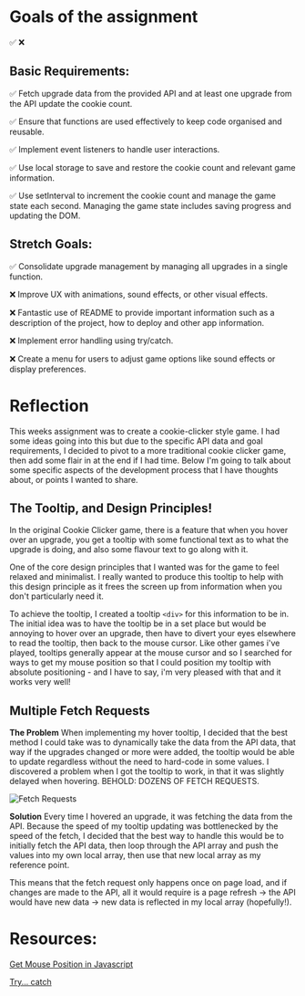 # Goals of the assignment

✅ ❌

## Basic Requirements:

✅ Fetch upgrade data from the provided API and at least one upgrade from the API update the cookie count.

✅ Ensure that functions are used effectively to keep code organised and reusable.

✅ Implement event listeners to handle user interactions.

✅ Use local storage to save and restore the cookie count and relevant game information.

✅ Use setInterval to increment the cookie count and manage the game state each second.
Managing the game state includes saving progress and updating the DOM.

## Stretch Goals:

✅ Consolidate upgrade management by managing all upgrades in a single function.

❌ Improve UX with animations, sound effects, or other visual effects.

❌ Fantastic use of README to provide important information such as a description of the project, how to deploy and other app information.

❌ Implement error handling using try/catch.

❌ Create a menu for users to adjust game options like sound effects or display preferences.

# Reflection

This weeks assignment was to create a cookie-clicker style game. I had some ideas going into this but due to the specific API data and goal requirements, I decided to pivot to a more traditional cookie clicker game, then add some flair in at the end if I had time. Below I'm going to talk about some specific aspects of the development process that I have thoughts about, or points I wanted to share.

## The Tooltip, and Design Principles!

In the original Cookie Clicker game, there is a feature that when you hover over an upgrade, you get a tooltip with some functional text as to what the upgrade is doing, and also some flavour text to go along with it.

One of the core design principles that I wanted was for the game to feel relaxed and minimalist. I really wanted to produce this tooltip to help with this design principle as it frees the screen up from information when you don't particularly need it.

To achieve the tooltip, I created a tooltip `<div>` for this information to be in. The initial idea was to have the tooltip be in a set place but would be annoying to hover over an upgrade, then have to divert your eyes elsewhere to read the tooltip, then back to the mouse cursor. Like other games i've played, tooltips generally appear at the mouse cursor and so I searched for ways to get my mouse position so that I could position my tooltip with absolute positioning - and I have to say, i'm very pleased with that and it works very well!

## Multiple Fetch Requests

**The Problem**
When implementing my hover tooltip, I decided that the best method I could take was to dynamically take the data from the API data, that way if the upgrades changed or more were added, the tooltip would be able to update regardless without the need to hard-code in some values.
I discovered a problem when I got the tooltip to work, in that it was slightly delayed when hovering. BEHOLD: DOZENS OF FETCH REQUESTS.

![Fetch Requests](https://drive.google.com/file/d/1PbdtsGhxRdJBN7yPlOIH-SgE5kfW9LPK/view?usp=drive_link)

**Solution**
Every time I hovered an upgrade, it was fetching the data from the API. Because the speed of my tooltip updating was bottlenecked by the speed of the fetch, I decided that the best way to handle this would be to initially fetch the API data, then loop through the API array and push the values into my own local array, then use that new local array as my reference point.

This means that the fetch request only happens once on page load, and if changes are made to the API, all it would require is a page refresh -> the API would have new data -> new data is reflected in my local array (hopefully!).

# Resources:

[Get Mouse Position in Javascript](https://medium.com/@ryan_forrester_/how-to-get-mouse-position-in-javascript-37e4772a3f21)

[Try... catch](https://developer.mozilla.org/en-US/docs/Web/JavaScript/Reference/Statements/try...catch)
